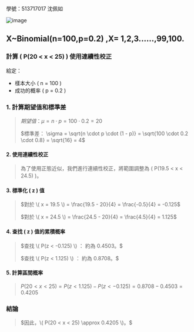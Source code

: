 學號：513717017 沈佩如

![image](https://github.com/user-attachments/assets/53eac30e-0f2b-4a22-b6b1-3451ea26b042)

## X~Binomial(n=100,p=0.2) ,X= 1,2,3......,99,100.

### 計算 \( P(20 < x < 25) \) 使用連續性校正

給定：
- 樣本大小 \( n = 100 \)
- 成功的概率 \( p = 0.2 \)

### 1. 計算期望值和標準差
>
>$期望值： \mu = n \cdot p = 100 \cdot 0.2 = 20$
>
>$標準差： \sigma = \sqrt{n \cdot p \cdot (1 - p)} = \sqrt{100 \cdot 0.2 \cdot 0.8} = \sqrt{16} = 4$
>
#### 2. 使用連續性校正
>
>為了使用正態近似，我們進行連續性校正，將範圍調整為 \( P(19.5 < x < 24.5) \)。

#### 3. 標準化 \( z \) 值
>
>$對於 \( x = 19.5 \) = \frac{19.5 - 20}{4} = \frac{-0.5}{4} = -0.125$
>
>$對於 \( x = 24.5 \) = \frac{24.5 - 20}{4} = \frac{4.5}{4} = 1.125$
>
#### 4. 查找 \( z \) 值的累積概率
>
>$查找 \( P(z < -0.125) \) ： 約為 0.4503。$
>
>$查找 \( P(z < 1.125) \) ： 約為 0.8708。$

#### 5. 計算區間概率
>
>$P(20 < x < 25) = P(z < 1.125) - P(z < -0.125) = 0.8708 - 0.4503 = 0.4205$

### 結論
>
>$因此，\( P(20 < x < 25) \approx 0.4205 \)。$

